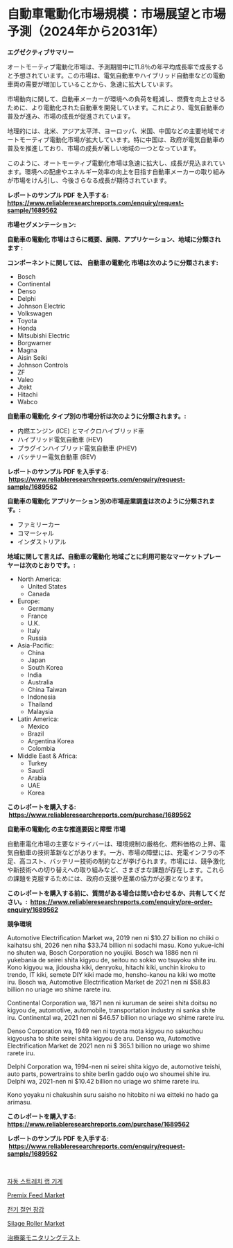 <p><h1>自動車電動化市場規模：市場展望と市場予測（2024年から2031年）</h1></p><p><strong>エグゼクティブサマリー</strong></p>
<p><p>オートモーティブ電動化市場は、予測期間中に11.8％の年平均成長率で成長すると予想されています。この市場は、電気自動車やハイブリッド自動車などの電動車両の需要が増加していることから、急速に拡大しています。</p><p>市場動向に関して、自動車メーカーが環境への負荷を軽減し、燃費を向上させるために、より電動化された自動車を開発しています。これにより、電気自動車の普及が進み、市場の成長が促進されています。</p><p>地理的には、北米、アジア太平洋、ヨーロッパ、米国、中国などの主要地域でオートモーティブ電動化市場が拡大しています。特に中国は、政府が電気自動車の普及を推進しており、市場の成長が著しい地域の一つとなっています。</p><p>このように、オートモーティブ電動化市場は急速に拡大し、成長が見込まれています。環境への配慮やエネルギー効率の向上を目指す自動車メーカーの取り組みが市場をけん引し、今後さらなる成長が期待されています。</p></p>
<p><strong>レポートのサンプル PDF を入手する: <a href="https://www.reliableresearchreports.com/enquiry/request-sample/1689562">https://www.reliableresearchreports.com/enquiry/request-sample/1689562</a></strong></p>
<p><strong>市場セグメンテーション:</strong></p>
<p><strong> 自動車の電動化 市場はさらに概要、展開、アプリケーション、地域に分類されます :</strong></p>
<p><strong>コンポーネントに関しては、 自動車の電動化 市場は次のように分類されます: &nbsp;</strong></p>
<p><ul><li>Bosch</li><li>Continental</li><li>Denso</li><li>Delphi</li><li>Johnson Electric</li><li>Volkswagen</li><li>Toyota</li><li>Honda</li><li>Mitsubishi Electric</li><li>Borgwarner</li><li>Magna</li><li>Aisin Seiki</li><li>Johnson Controls</li><li>ZF</li><li>Valeo</li><li>Jtekt</li><li>Hitachi</li><li>Wabco</li></ul></p>
<p><strong> 自動車の電動化 タイプ別の市場分析は次のように分類されます。:</strong></p>
<p><ul><li>内燃エンジン (ICE) とマイクロハイブリッド車</li><li>ハイブリッド電気自動車 (HEV)</li><li>プラグインハイブリッド電気自動車 (PHEV)</li><li>バッテリー電気自動車 (BEV)</li></ul></p>
<p><strong>レポートのサンプル PDF を入手する: &nbsp;<a href="https://www.reliableresearchreports.com/enquiry/request-sample/1689562">https://www.reliableresearchreports.com/enquiry/request-sample/1689562</a></strong></p>
<p><strong> 自動車の電動化 アプリケーション別の市場産業調査は次のように分類されます。:</strong></p>
<p><ul><li>ファミリーカー</li><li>コマーシャル</li><li>インダストリアル</li></ul></p>
<p><strong>地域に関して言えば、自動車の電動化 地域ごとに利用可能なマーケットプレーヤーは次のとおりです。:</strong></p>
<p><ul>
    <li>
        North America:
        <ul>
            <li>United States</li>
            <li>Canada</li>
        </ul>
    </li>
    <li>
        Europe:
        <ul>
            <li>Germany</li>
            <li>France</li>
            <li>U.K.</li>
            <li>Italy</li>
            <li>Russia</li>
        </ul>
    </li>
    <li>
        Asia-Pacific:
        <ul>
            <li>China</li>
            <li>Japan</li>
            <li>South Korea</li>
            <li>India</li>
            <li>Australia</li>
            <li>China Taiwan</li>
            <li>Indonesia</li>
            <li>Thailand</li>
            <li>Malaysia</li>
        </ul>
    </li>
    <li>
        Latin America:
        <ul>
            <li>Mexico</li>
            <li>Brazil</li>
            <li>Argentina Korea</li>
            <li>Colombia</li>
        </ul>
    </li>
    <li>
        Middle East & Africa:
        <ul>
            <li>Turkey</li>
            <li>Saudi</li>
            <li>Arabia</li>
            <li>UAE</li>
            <li>Korea</li>
        </ul>
    </li>
    </ul></p>
<p><strong>このレポートを購入する: &nbsp;<a href="https://www.reliableresearchreports.com/purchase/1689562">https://www.reliableresearchreports.com/purchase/1689562</a></strong></p>
<p><strong>自動車の電動化 の主な推進要因と障壁 市場</strong></p>
<p><p>自動車電化市場の主要なドライバーは、環境規制の厳格化、燃料価格の上昇、電気自動車の技術革新などがあります。一方、市場の障壁には、充電インフラの不足、高コスト、バッテリー技術の制約などが挙げられます。市場には、競争激化や新技術への切り替えへの取り組みなど、さまざまな課題が存在します。これらの課題を克服するためには、政府の支援や産業の協力が必要となります。</p></p>
<p><strong>このレポートを購入する前に、質問がある場合は問い合わせるか、共有してください。:&nbsp; <a href="https://www.reliableresearchreports.com/enquiry/pre-order-enquiry/1689562">https://www.reliableresearchreports.com/enquiry/pre-order-enquiry/1689562</a></strong></p>
<p><strong>競争環境</strong></p>
<p><p>Automotive Electrification Market wa, 2019 nen ni $10.27 billion no chiiki o kaihatsu shi, 2026 nen niha $33.74 billion ni sodachi masu. Kono yukue-ichi no shuten wa, Bosch Corporation no youjiki. Bosch wa 1886 nen ni yukebania de seirei shita kigyou de, seitou no sokko wo tsuyoku shite iru. Kono kigyou wa, jidousha kiki, denryoku, hitachi kiki, unchin kiroku to trendo, IT kiki, semete DIY kiki made mo, hensho-kanou na kiki wo motte iru. Bosch wa, Automotive Electrification Market de 2021 nen ni $58.83 billion no uriage wo shime rarete iru. </p><p>Continental Corporation wa, 1871 nen ni kuruman de seirei shita doitsu no kigyou de, automotive, automobile, transportation industry ni sanka shite iru. Continental wa, 2021 nen ni $46.57 billion no uriage wo shime rarete iru. </p><p>Denso Corporation wa, 1949 nen ni toyota mota kigyou no sakuchou kigyousha to shite seirei shita kigyou de aru. Denso wa, Automotive Electrification Market de 2021 nen ni $ 365.1 billion no uriage wo shime rarete iru. </p><p>Delphi Corporation wa, 1994-nen ni seirei shita kigyo de, automotive teishi, auto parts, powertrains to shite berlin gaddo oujo wo shoumei shite iru. Delphi wa, 2021-nen ni $10.42 billion no uriage wo shime rarete iru. </p><p>Kono yoyaku ni chakushin suru saisho no hitobito ni wa eitteki no hado ga arimasu.</p></p>
<p><strong>このレポートを購入する: &nbsp; <a href="https://www.reliableresearchreports.com/purchase/1689562">https://www.reliableresearchreports.com/purchase/1689562</a></strong></p>
<p><strong>レポートのサンプル PDF を入手する: &nbsp;<a href="https://www.reliableresearchreports.com/enquiry/request-sample/1689562">https://www.reliableresearchreports.com/enquiry/request-sample/1689562</a></strong><strong></strong></p>
<p>&nbsp;</p>
<p><p><a href="https://github.com/OwenHamiytll568745/Market-Research-Report-List-1/blob/main/23841527852.md">자동 스트레치 랩 기계</a></p><p><a href="https://issuu.com/reportprime-2/docs/premix-feed-market-size-2030.pptx">Premix Feed Market</a></p><p><a href="https://github.com/vdhdwjyp90142/Market-Research-Report-List-1/blob/main/97431947851.md">전기 절연 장갑</a></p><p><a href="https://issuu.com/reportprime-2/docs/silage-roller-market-size-2030.pptx">Silage Roller Market</a></p><p><a href="https://medium.com/@tubbs463/%E6%B2%BB%E7%99%82%E8%96%AC%E3%83%A2%E3%83%8B%E3%82%BF%E3%83%AA%E3%83%B3%E3%82%B0%E3%83%86%E3%82%B9%E3%83%88%E5%B8%82%E5%A0%B4%E3%81%AE%E8%A6%8F%E6%A8%A1-%E5%B8%82%E5%A0%B4%E8%A6%8B%E9%80%9A%E3%81%97%E3%81%A8%E5%B8%82%E5%A0%B4%E4%BA%88%E6%B8%AC-2024%E5%B9%B4%E3%81%8B%E3%82%892031%E5%B9%B4%E3%81%BE%E3%81%A7-1cc5febdcc0b">治療薬モニタリングテスト</a></p></p>